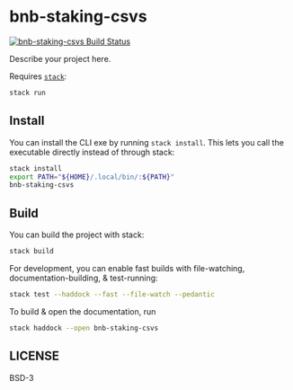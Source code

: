 # bnb-staking-csvs

[![bnb-staking-csvs Build Status](https://github.com/prikhi/bnb-staking-csvs/actions/workflows/main.yml/badge.svg)](https://github.com/prikhi/bnb-staking-csvs/actions/workflows/main.yml)


Describe your project here.

Requires [`stack`][get-stack]:

```sh
stack run
```

[get-stack]: https://docs.haskellstack.org/en/stable/README/


## Install

You can install the CLI exe by running `stack install`. This lets you call the
executable directly instead of through stack:

```sh
stack install
export PATH="${HOME}/.local/bin/:${PATH}"
bnb-staking-csvs
```


## Build

You can build the project with stack:

```sh
stack build
```

For development, you can enable fast builds with file-watching,
documentation-building, & test-running:

```sh
stack test --haddock --fast --file-watch --pedantic
```

To build & open the documentation, run

```sh
stack haddock --open bnb-staking-csvs
```


## LICENSE

BSD-3
